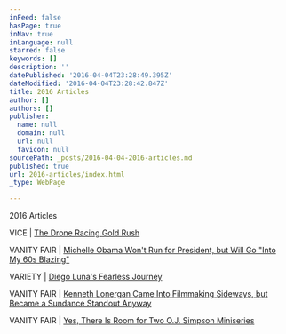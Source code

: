 ```yaml
---
inFeed: false
hasPage: true
inNav: true
inLanguage: null
starred: false
keywords: []
description: ''
datePublished: '2016-04-04T23:28:49.395Z'
dateModified: '2016-04-04T23:28:42.847Z'
title: 2016 Articles
author: []
authors: []
publisher:
  name: null
  domain: null
  url: null
  favicon: null
sourcePath: _posts/2016-04-04-2016-articles.md
published: true
url: 2016-articles/index.html
_type: WebPage

---
```

2016 Articles

VICE  |  [The Drone Racing Gold Rush][0]

VANITY FAIR  |  [Michelle Obama Won't Run for President, but Will Go "Into My 60s Blazing"][1]

VARIETY  |  [Diego Luna's Fearless Journey][2]

VANITY FAIR  |  [Kenneth Lonergan Came Into Filmmaking Sideways, but Became a Sundance Standout Anyway][3]

VANITY FAIR  |  [Yes, There Is Room for Two O.J. Simpson Miniseries][4]

[0]: https://sports.vice.com/en_us/article/the-drone-racing-gold-rush
[1]: http://www.vanityfair.com/news/2016/03/michelle-obama-sxsw
[2]: http://variety.com/2016/film/festivals/diego-luna-mr-pig-sundance-berlin-1201698453/
[3]: http://www.vanityfair.com/hollywood/2016/01/kenneth-lonergan-manchester-by-the-sea-interview
[4]: http://www.vanityfair.com/hollywood/2016/01/oj-made-in-america-review